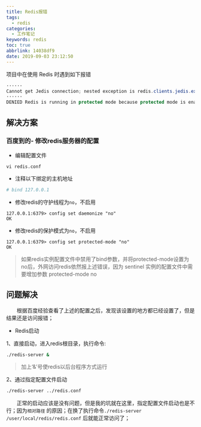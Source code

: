 ```yaml
---
title: Redis报错
tags:
  - redis
categories:
  - 工作笔记
keywords: redis
toc: true
abbrlink: 14038df9
date: 2019-09-03 23:12:50
---
```

项目中在使用 Redis 时遇到如下报错

```java
······
Cannot get Jedis connection; nested exception is redis.clients.jedis.exceptions.JedisException: Could not get a resource from the pool
······
DENIED Redis is running in protected mode because protected mode is enabled
```
<!-- more -->

## 解决方案
### 百度到的- 修改redis服务器的配置
+ 编辑配置文件

```vim
vi redis.conf 
```
+ 注释以下绑定的主机地址

```conf
# bind 127.0.0.1
```

+ 修改redis的守护线程为`no`，不启用

```vim
127.0.0.1:6379> config set daemonize "no"
OK
```

+ 修改redis的保护模式为`no`，不启用

```vim
127.0.0.1:6379> config set protected-mode "no"
OK
```

> 如果redis实例配置文件中禁用了bind参数，并将protected-mode设置为no后，外网访问redis依然报上述错误，因为 sentinel 实例的配置文件中需要增加参数 protected-mode  no

## 问题解决
&emsp;&emsp;根据百度经验查看了上述的配置之后，发现该设置的地方都已经设置了，但是结果还是访问报错；

+ Redis启动

1、直接启动，进入redis根目录，执行命令:

```sh
./redis-server &
```
> 加上‘&’号使redis以后台程序方式运行

2、通过指定配置文件启动

```sh
./redis-server ../redis.conf
```

&emsp;&emsp;正常的启动应该是没有问题，但是我的坑就在这里，指定配置文件启动也是不行；因为`相对路径` 的原因；在换了执行命令`./redis-server /user/local/redis/redis.conf` 后就能正常访问了；